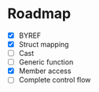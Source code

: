 # Roadmap

- [x] BYREF
- [x] Struct mapping
- [ ] Cast
- [ ] Generic function
- [x] Member access
- [ ] Complete control flow
